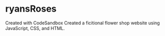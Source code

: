 # ryansRoses
Created with CodeSandbox
Created a ficitional flower shop website using JavaScript, CSS, and HTML.
